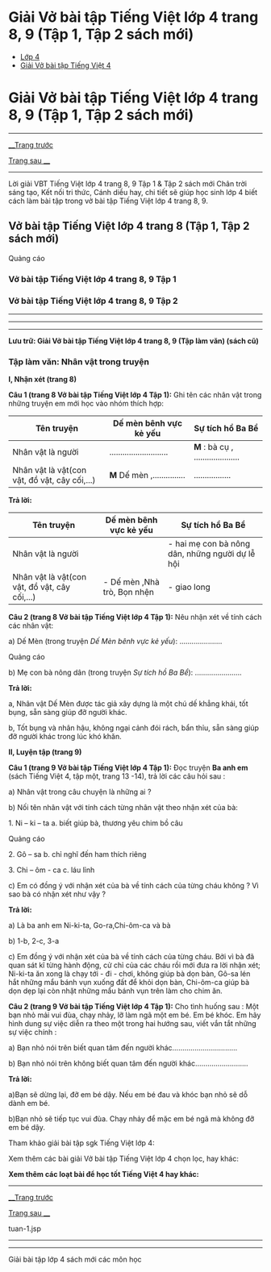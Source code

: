 # Giải Vở bài tập Tiếng Việt lớp 4 trang 8, 9 (Tập 1, Tập 2 sách mới)

  * [Lớp 4](https://vietjack.com/series/lop-4.jsp)
  * [Giải Vở bài tập Tiếng Việt 4](https://vietjack.com/giai-vo-bai-tap-tieng-viet-4/index.jsp)



# Giải Vở bài tập Tiếng Việt lớp 4 trang 8, 9 (Tập 1, Tập 2 sách mới)

* * *

[__Trang trước](https://vietjack.com/giai-vo-bai-tap-tieng-viet-4/tuan-1.jsp)

[Trang sau __](https://vietjack.com/giai-vo-bai-tap-tieng-viet-4/tuan-1.jsp)

* * *

Lời giải VBT Tiếng Việt lớp 4 trang 8, 9 Tập 1 & Tập 2 sách mới Chân trời sáng tạo, Kết nối tri thức, Cánh diều hay, chi tiết sẽ giúp học sinh lớp 4 biết cách làm bài tập trong vở bài tập Tiếng Việt lớp 4 trang 8, 9.

## Vở bài tập Tiếng Việt lớp 4 trang 8 (Tập 1, Tập 2 sách mới)

Quảng cáo

### **Vở bài tập Tiếng Việt lớp 4 trang 8, 9 Tập 1**

### **Vở bài tập Tiếng Việt lớp 4 trang 8, 9 Tập 2**

* * *

* * *

* * *

**Lưu trữ: Giải Vở bài tập Tiếng Việt lớp 4 trang 8, 9 (Tập làm văn) (sách cũ)**

### **Tập làm văn: Nhân vật trong truyện**

**I, Nhận xét (trang 8)**

**Câu 1 (trang 8 Vở bài tập Tiếng Việt lớp 4 Tập 1):** Ghi tên các nhân vật trong những truyện em mới học vào nhóm thích hợp:

**Tên truyện**|  Dế mèn bênh vực kẻ yếu|  Sự tích hồ Ba Bể  
---|---|---  
Nhân vật là người|  ........................... |  **M** : bà cụ , .....................  
Nhân vật là vật(con vật, đồ vật, cây cối,...)|  **M** Dế mèn ,............... |  .................  
  
**Trả lời:**

**Tên truyện**|  Dế mèn bênh vực kẻ yếu|  Sự tích hồ Ba Bể  
---|---|---  
Nhân vật là người |  |  \- hai mẹ con bà nông dân, những người dự lễ hội  
Nhân vật là vật(con vật, đồ vật, cây cối,...)|  \- Dế mèn ,Nhà trò, Bọn nhện |  \- giao long  
  
**Câu 2 (trang 8 Vở bài tập Tiếng Việt lớp 4 Tập 1):** Nêu nhận xét về tính cách các nhân vật:

a) Dế Mèn (trong truyện _Dế Mèn bênh vực kẻ yếu_): .....................

Quảng cáo

b) Mẹ con bà nông dân (trong truyện _Sự tích hồ Ba Bể_): .......................

**Trả lời:**

a, Nhân vật Dế Mèn được tác giả xây dựng là một chú dế khẳng khái, tốt bụng, sẵn sàng giúp đỡ người khác.

b, Tốt bụng và nhân hậu, không ngại cảnh đói rách, bẩn thỉu, sẵn sàng giúp đỡ người khác trong lúc khó khăn. 

**II, Luyện tập (trang 9)**

**Câu 1 (trang 9 Vở bài tập Tiếng Việt lớp 4 Tập 1):** Đọc truyện **Ba anh em** (sách Tiếng Việt 4, tập một, trang 13 -14), trả lời các câu hỏi sau :

a) Nhân vật trong câu chuyện là những ai ?

b) Nối tên nhân vật với tính cách từng nhân vật theo nhận xét của bà:

1\. Ni – ki – ta a. biết giúp bà, thương yêu chim bồ câu 

Quảng cáo

2\. Gô – sa b. chỉ nghĩ đến ham thích riêng

3\. Chi – ôm - ca c. láu lỉnh

c) Em có đồng ý với nhận xét của bà về tính cách của từng cháu không ? Vì sao bà có nhận xét như vậy ? 

**Trả lời:**

a) Là ba anh em Ni-ki-ta, Go-ra,Chi-ôm-ca và bà

b) 1-b, 2-c, 3-a 

c) Em đồng ý với nhận xét của bà về tính cách của từng cháu. Bởi vì bà đã quan sát kĩ từng hành động, cử chỉ của các cháu rồi mới đưa ra lời nhận xét; Ni-ki-ta ăn xong là chạy tới - đi - chơi, không giúp bà dọn bàn, Gô-sa lén hắt những mẩu bánh vụn xuống đất để khỏi dọn bàn, Chi-ôm-ca giúp bà dọn dẹp lại còn nhặt những mẩu bánh vụn trên làm cho chim ăn.

**Câu 2 (trang 9 Vở bài tập Tiếng Việt lớp 4 Tập 1):** Cho tình huống sau : Một bạn nhỏ mải vui đùa, chạy nhảy, lỡ làm ngã một em bé. Em bé khóc. Em hãy hình dung sự việc diễn ra theo một trong hai hướng sau, viết vắn tắt những sự việc chính : 

a) Bạn nhỏ nói trên biết quan tâm đến người khác................................

b) Bạn nhỏ nói trên không biết quan tâm đến người khác..........................

**Trả lời:**

a)Bạn sẽ dừng lại, đỡ em bé dậy. Nếu em bé đau và khóc bạn nhỏ sẽ dỗ dành em bé.

b)Bạn nhỏ sẽ tiếp tục vui đùa. Chạy nhảy để mặc em bé ngã mà không đỡ em bé dậy.

Tham khảo giải bài tập sgk Tiếng Việt lớp 4:

Xem thêm các bài giải Vở bài tập Tiếng Việt lớp 4 chọn lọc, hay khác:

**Xem thêm các loạt bài để học tốt Tiếng Việt 4 hay khác:**

* * *

[__Trang trước](https://vietjack.com/giai-vo-bai-tap-tieng-viet-4/tuan-1.jsp)

[Trang sau __](https://vietjack.com/giai-vo-bai-tap-tieng-viet-4/tuan-1.jsp)

tuan-1.jsp

* * *

* * *

Giải bài tập lớp 4 sách mới các môn học
